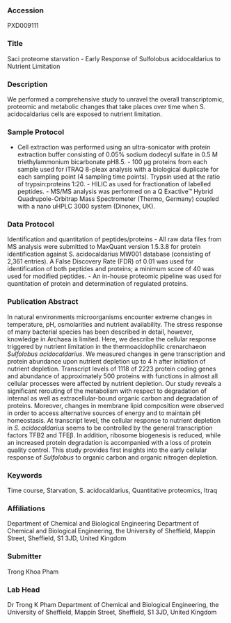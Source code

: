 ### Accession
PXD009111

### Title
Saci proteome starvation -  Early Response of Sulfolobus acidocaldarius to Nutrient Limitation

### Description
We performed a comprehensive study to unravel the overall transcriptomic, proteomic and metabolic changes that take places over time when S. acidocaldarius cells are exposed to nutrient limitation.

### Sample Protocol
- Cell extraction was performed using an ultra-sonicator with protein extraction buffer consisting of 0.05% sodium dodecyl sulfate in 0.5 M triethylammonium bicarbonate pH8.5. - 100 μg proteins from each sample used for iTRAQ 8-pleax analysis with a biological duplicate for each sampling point (4 sampling time points). Trypsin used at the ratio of trypsin:proteins 1:20. - HILIC as used for fractionation of labelled peptides. - MS/MS analysis was performed on a Q Exactive™ Hybrid Quadrupole-Orbitrap Mass Spectrometer (Thermo, Germany) coupled with a nano uHPLC 3000 system (Dinonex, UK).

### Data Protocol
Identification and quantitation of peptides/proteins  - All raw data files from MS analysis were submitted to MaxQuant version 1.5.3.8 for protein identification against S. acidocaldarius MW001 database (consisting of 2,361 entries). A False Discovery Rate (FDR) of 0.01 was used for identification of both peptides and proteins; a minimum score of 40 was used for modified peptides. - An in-house proteomic pipeline was used for quantitation of protein and determination of regulated proteins.

### Publication Abstract
In natural environments microorganisms encounter extreme changes in temperature, pH, osmolarities and nutrient availability. The stress response of many bacterial species has been described in detail, however, knowledge in Archaea is limited. Here, we describe the cellular response triggered by nutrient limitation in the thermoacidophilic crenarchaeon <i>Sulfolobus acidocaldarius</i>. We measured changes in gene transcription and protein abundance upon nutrient depletion up to 4 h after initiation of nutrient depletion. Transcript levels of 1118 of 2223 protein coding genes and abundance of approximately 500 proteins with functions in almost all cellular processes were affected by nutrient depletion. Our study reveals a significant rerouting of the metabolism with respect to degradation of internal as well as extracellular-bound organic carbon and degradation of proteins. Moreover, changes in membrane lipid composition were observed in order to access alternative sources of energy and to maintain pH homeostasis. At transcript level, the cellular response to nutrient depletion in <i>S. acidocaldarius</i> seems to be controlled by the general transcription factors TFB2 and TFE&#x3b2;. In addition, ribosome biogenesis is reduced, while an increased protein degradation is accompanied with a loss of protein quality control. This study provides first insights into the early cellular response of <i>Sulfolobus</i> to organic carbon and organic nitrogen depletion.

### Keywords
Time course, Starvation, S. acidocaldarius, Quantitative proteomics, Itraq

### Affiliations
Department of Chemical and Biological Engineering
Department of Chemical and Biological Engineering, the University of Sheffield, Mappin Street, Sheffield, S1 3JD, United Kingdom

### Submitter
Trong Khoa Pham

### Lab Head
Dr Trong K Pham
Department of Chemical and Biological Engineering, the University of Sheffield, Mappin Street, Sheffield, S1 3JD, United Kingdom


